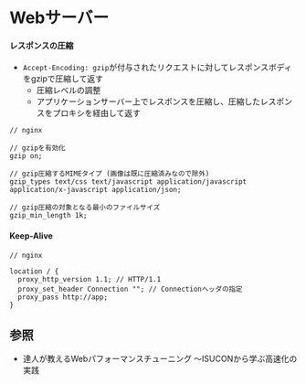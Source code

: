 # Webサーバー
#### レスポンスの圧縮
- `Accept-Encoding: gzip`が付与されたリクエストに対してレスポンスボディをgzipで圧縮して返す
  - 圧縮レベルの調整
  - アプリケーションサーバー上でレスポンスを圧縮し、圧縮したレスポンスをプロキシを経由して返す

```
// nginx

// gzipを有効化
gzip on;

// gzip圧縮するMIMEタイプ (画像は既に圧縮済みなので除外)
gzip_types text/css text/javascript application/javascript application/x-javascript application/json;

// gzip圧縮の対象となる最小のファイルサイズ
gzip_min_length 1k;
```

#### Keep-Alive

```
// nginx

location / {
  proxy_http_version 1.1; // HTTP/1.1
  proxy_set_header Connection ""; // Connectionヘッダの指定
  proxy_pass http://app;
}
```

## 参照
- 達人が教えるWebパフォーマンスチューニング 〜ISUCONから学ぶ高速化の実践
